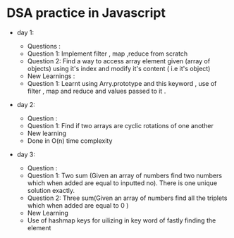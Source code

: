 # DSA practice in Javascript
- day 1:
    - Questions :
    - Question 1: Implement filter , map ,reduce from scratch
    - Question 2: Find a way to access array element given (array of objects) using it's index and modify it's content ( i.e it's object)
    - New Learnings : 
    - Question 1: Learnt using Arry.prototype and this keyword , use of filter , map and reduce and values passed to it .

- day 2:
    - Question :
    - Question 1: Find if two arrays are cyclic rotations of one another
    - New learning
    - Done in O(n) time complexity
- day 3:
    - Question :
    - Question 1: Two sum (Given an array of numbers find two numbers which when added are equal to inputted no). There is one unique solution exactly. 
    - Question 2: Three sum(Given an array of numbers find all the triplets which when added are equal to 0 )
    - New Learning
    - Use of hashmap keys for uilizing in key word of fastly finding the element 

